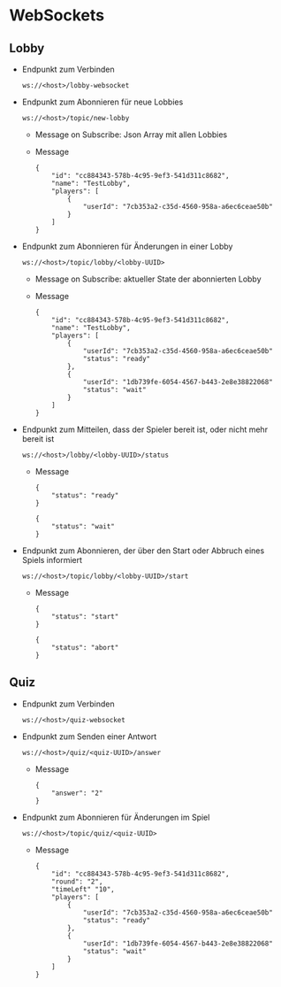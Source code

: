 # WebSockets

## Lobby

- Endpunkt zum Verbinden

      ws://<host>/lobby-websocket

- Endpunkt zum Abonnieren für neue Lobbies

      ws://<host>/topic/new-lobby

  - Message on Subscribe: Json Array mit allen Lobbies

  - Message

        {
            "id": "cc884343-578b-4c95-9ef3-541d311c8682",
            "name": "TestLobby",
            "players": [
                {
                    "userId": "7cb353a2-c35d-4560-958a-a6ec6ceae50b"
                }
            ]
        }

- Endpunkt zum Abonnieren für Änderungen in einer Lobby

      ws://<host>/topic/lobby/<lobby-UUID>

  - Message on Subscribe: aktueller State der abonnierten Lobby

  - Message

        {
            "id": "cc884343-578b-4c95-9ef3-541d311c8682",
            "name": "TestLobby",
            "players": [
                {
                    "userId": "7cb353a2-c35d-4560-958a-a6ec6ceae50b"
                    "status": "ready"
                },
                {
                    "userId": "1db739fe-6054-4567-b443-2e8e38822068"
                    "status": "wait"
                }
            ]
        }

- Endpunkt zum Mitteilen, dass der Spieler bereit ist, oder nicht mehr bereit ist

      ws://<host>/lobby/<lobby-UUID>/status

  - Message

        {
            "status": "ready"
        }

        {
            "status": "wait"
        }

- Endpunkt zum Abonnieren, der über den Start oder Abbruch eines Spiels informiert

      ws://<host>/topic/lobby/<lobby-UUID>/start

  - Message

        {
            "status": "start"
        }

        {
            "status": "abort"
        }

## Quiz

- Endpunkt zum Verbinden

      ws://<host>/quiz-websocket

- Endpunkt zum Senden einer Antwort

      ws://<host>/quiz/<quiz-UUID>/answer

  - Message

        {
            "answer": "2"
        }

- Endpunkt zum Abonnieren für Änderungen im Spiel

      ws://<host>/topic/quiz/<quiz-UUID>

  - Message

        {
            "id": "cc884343-578b-4c95-9ef3-541d311c8682",
            "round": "2",
            "timeLeft" "10",
            "players": [
                {
                    "userId": "7cb353a2-c35d-4560-958a-a6ec6ceae50b"
                    "status": "ready"
                },
                {
                    "userId": "1db739fe-6054-4567-b443-2e8e38822068"
                    "status": "wait"
                }
            ]
        }
